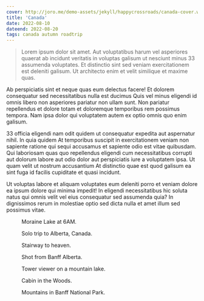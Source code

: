 ```yaml
---
cover: http://joro.me/demo-assets/jekyll/happycrossroads/canada-cover.webp
title: 'Canada'
date: 2022-08-10
dateend: 2022-08-20
tags: canada autumn roadtrip
---
```


<div markdown="1" class="row-text">

> Lorem ipsum dolor sit amet. Aut voluptatibus harum vel asperiores quaerat ab incidunt veritatis in voluptas galisum ut nesciunt minus 33 assumenda voluptates. Et distinctio sint sed veniam exercitationem est deleniti galisum. Ut architecto enim et velit similique et maxime quas.

Ab perspiciatis sint et neque quas eum delectus facere! Et dolorem consequatur sed necessitatibus nulla est ducimus Quis vel minus eligendi id omnis libero non asperiores pariatur non ullam sunt. Non pariatur repellendus et dolore totam et doloremque temporibus rem possimus tempora. Nam ipsa dolor qui voluptatem autem ex optio omnis quo enim galisum.

33 officia eligendi nam odit quidem ut consequatur expedita aut aspernatur nihil. In quia quidem At temporibus suscipit in exercitationem veniam non sapiente ratione qui sequi accusamus et sapiente odio est vitae quibusdam. Qui laboriosam quas quo repellendus eligendi cum necessitatibus corrupti aut dolorum labore aut odio dolor aut perspiciatis iure a voluptatem ipsa. Ut quam velit ut nostrum accusantium At distinctio quae est quod galisum ea sint fuga id facilis cupiditate et quasi incidunt.

Ut voluptas labore et aliquam voluptates eum deleniti porro et veniam dolore ea ipsum dolore qui minima impedit! In eligendi necessitatibus hic soluta natus qui omnis velit vel eius consequatur sed assumenda quia? In dignissimos rerum in molestiae optio sed dicta nulla et amet illum sed possimus vitae.

</div>

<div class="row-partial">
  <figure>
    <img src="http://joro.me/demo-assets/jekyll/happycrossroads/canada-1.webp" alt="" />
    <figcaption>Moraine Lake at 6AM.</figcaption>
  </figure>
  <figure>
    <img src="http://joro.me/demo-assets/jekyll/happycrossroads/canada-2.webp" alt="" />
    <figcaption>Solo trip to Alberta, Canada.</figcaption>
  </figure>
</div>

<div class="row-partial">
  <figure>
    <img src="http://joro.me/demo-assets/jekyll/happycrossroads/canada-3.webp" alt="" />
    <figcaption>Stairway to heaven.</figcaption>
  </figure>
  <figure>
    <img src="http://joro.me/demo-assets/jekyll/happycrossroads/canada-4.webp" alt="" />
    <figcaption>Shot from Banff Alberta.</figcaption>
  </figure>
</div>

<div class="row-partial">
  <figure>
    <img src="http://joro.me/demo-assets/jekyll/happycrossroads/canada-5.webp" alt="" />
    <figcaption>Tower viewer on a mountain lake.</figcaption>
  </figure>
</div>

<div class="row-partial">
  <figure>
    <img src="http://joro.me/demo-assets/jekyll/happycrossroads/canada-6.webp" alt="" />
    <figcaption>Cabin in the Woods.</figcaption>
  </figure>
  <figure>
    <img src="http://joro.me/demo-assets/jekyll/happycrossroads/canada-7.webp" alt="" />
    <figcaption>Mountains in Banff National Park.</figcaption>
  </figure>
</div>
